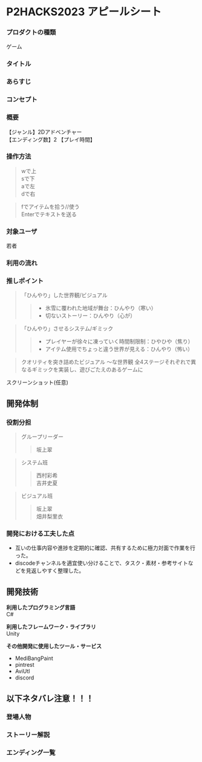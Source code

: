 # P2HACKS2023 アピールシート 
### **プロダクトの種類**  
ゲーム

### **タイトル**  

### **あらすじ**  

### **コンセプト**  
 
### **概要**  
【ジャンル】2Dアドベンチャー  
【エンディング数】2
【プレイ時間】

### **操作方法**  
>wで上  
>sで下  
>aで左  
>dで右  
  
>fでアイテムを拾う//使う  
>Enterでテキストを送る

### **対象ユーザ** 
若者
 
### **利用の流れ**   

### **推しポイント**  
> 「ひんやり」した世界観/ビジュアル
>> * 氷雪に覆われた地域が舞台：ひんやり（寒い）
>> * 切ないストーリー：ひんやり（心が）

> 「ひんやり」させるシステム/ギミック
>> * プレイヤーが徐々に凍っていく時間制限制：ひやひや（焦り）
>> * アイテム使用でちょっと違う世界が見える：ひんやり（怖い）

> クオリティを突き詰めたビジュアル
> ～な世界観
> 全4ステージそれぞれで異なるギミックを実装し、遊びごたえのあるゲームに

スクリーンショット(任意)  

## 開発体制  
### **役割分担**  
>グループリーダー  
>>坂上翠  
  
>システム班   
>>西村彩希  
>>吉井史夏  
  
>ビジュアル班  
>>坂上翠  
>>畑井梨里衣    

### **開発における工夫した点**  
* 互いの仕事内容や進捗を定期的に確認、共有するために極力対面で作業を行った。
* discodeチャンネルを適宜使い分けることで、タスク・素材・参考サイトなどを見返しやすく整理した。

## 開発技術 
**利用したプログラミング言語**  
C#

**利用したフレームワーク・ライブラリ**  
Unity

**その他開発に使用したツール・サービス**  
* MediBangPaint  
* pintrest  
* AviUtl   
* discord 

## 以下ネタバレ注意！！！
### **登場人物**  
### **ストーリー解説** 
### **エンディング一覧**  
